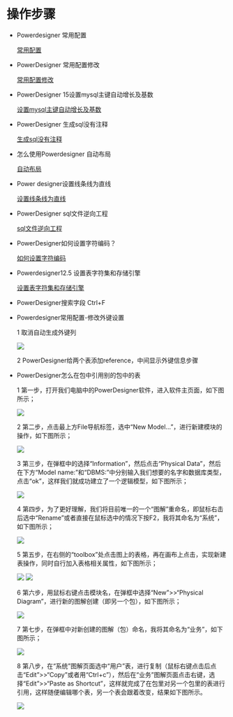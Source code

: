 # 操作步骤
- Powerdesigner 常用配置

   [常用配置](https://blog.csdn.net/kanglong129/article/category/9330712)

- PowerDesigner 常用配置修改

   [常用配置修改](https://www.cnblogs.com/biyusoft/p/3351471.html)

- PowerDesigner 15设置mysql主键自动增长及基数

   [设置mysql主键自动增长及基数](https://blog.csdn.net/iguiyi/article/details/51899126)

- PowerDesigner 生成sql没有注释

   [生成sql没有注释](https://blog.csdn.net/u010734213/article/details/82774862)

- 怎么使用Powerdesigner 自动布局 

   [自动布局](https://zhidao.baidu.com/question/498087929.html)

- Power designer设置线条线为直线

   [设置线条线为直线](https://jingyan.baidu.com/article/2a13832884929b074a134f0e.html)

- PowerDesigner sql文件逆向工程 

   [sql文件逆向工程](https://blog.csdn.net/qq_41720208/article/details/102606185)

- PowerDesigner如何设置字符编码？ 

   [如何设置字符编码](https://jingyan.baidu.com/article/7c6fb428d4c89080642c90aa.html)

- Powerdesigner12.5 设置表字符集和存储引擎 

   [设置表字符集和存储引擎](http://www.360doc.com/content/10/0819/13/15103_47179467.shtml)

- PowerDesigner搜索字段 Ctrl+F

- Powerdesigner常用配置-修改外键设置

  1 取消自动生成外键列
  
  ![](.PowerDesigner大全_images/398258bb.png)
  
  2 PowerDesigner给两个表添加reference，中间显示外键信息步骤

- PowerDesigner怎么在包中引用别的包中的表


  1 第一步，打开我们电脑中的PowerDesigner软件，进入软件主页面，如下图所示；
  
  ![](.PowerDesigner大全_images/f1774968.png)
  
  2 第二步，点击最上方File导航标签，选中“New Model...”，进行新建模块的操作，如下图所示；
  
  ![](.PowerDesigner大全_images/df59f94c.png)
  
  3 第三步，在弹框中的选择“Information”，然后点击“Physical Data”，然后在下方“Model name:”和“DBMS:”中分别输入我们想要的名字和数据库类型，点击“ok”，这样我们就成功建立了一个逻辑模型，如下图所示；
  
  ![](.PowerDesigner大全_images/b927f1c2.png)
  
  4 第四步，为了更好理解，我们将目前唯一的一个“图解”重命名，即鼠标右击后选中“Rename”或者直接在鼠标选中的情况下按F2，我将其命名为“系统”，如下图所示；
  
  ![](.PowerDesigner大全_images/7c88d81e.png)
  
  5 第五步，在右侧的“toolbox”处点击图上的表格，再在画布上点击，实现新建表操作，同时自行加入表格相关属性，如下图所示；
  
  ![](.PowerDesigner大全_images/b2d733ad.png)
  ![](.PowerDesigner大全_images/25e5e125.png)
  
  6 第六步，用鼠标右键点击模块名，在弹框中选择“New”>>“Physical Diagram”，进行新的图解创建（即另一个包），如下图所示；

  ![](.PowerDesigner大全_images/ef33642f.png)
  
  7 第七步，在弹框中对新创建的图解（包）命名，我将其命名为“业务”，如下图所示；
  
  ![](.PowerDesigner大全_images/c423caf7.png)
  
  8 第八步，在“系统”图解页面选中“用户”表，进行复制（鼠标右键点击后点击“Edit”>>“Copy”或者用“Ctrl+c”），然后在“业务”图解页面点击右键，选择“Edit”>>“Paste as Shortcut”，这样就完成了在包里对另一个包里的表进行引用，这样随便编辑哪个表，另一个表会跟着改变，结果如下图所示。

  ![](.PowerDesigner大全_images/9fc711d0.png)


  


